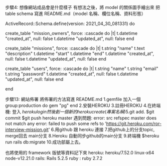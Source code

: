 步驟4: 想像網站成品會是什麼樣子
    有想法之後，將 model 的關係圖手繪出來
        把 table schema 寫進 README.md（model 名稱、欄位名稱、資料形態）
        
ActiveRecord::Schema.define(version: 2021_04_30_081331) do

  create_table "mission_owners", force: :cascade do |t|
    t.datetime "created_at", null: false
    t.datetime "updated_at", null: false
  end

  create_table "missions", force: :cascade do |t|
    t.string "name"
    t.text "description"
    t.datetime "start"
    t.datetime "end"
    t.datetime "created_at", null: false
    t.datetime "updated_at", null: false
  end

  create_table "users", force: :cascade do |t|
    t.string "name"
    t.string "email"
    t.string "password"
    t.datetime "created_at", null: false
    t.datetime "updated_at", null: false
  end

end


步驟13: 網站佈署
  將佈署的方法寫進 README.md
    1.gemfile 加入一個
      group:production do
        gem "pg"
      end
    2.安裝HEROKU
    3.註冊HEROKU
    4.在終端機: 登入 $heroku login
      然後創一個新的 heroku create (專案名稱)
    5.$git add.
      $git commit
      $git push heroku master
      遇到問題:
        error: src refspec master does not match any
        error: failed to push some refs to 'https://git.heroku.com/ror-interview-mission.git'
    6.用github 跟 heroku 連接
    7.把github上的分支topic, merge回去 main分支
    8.Heroku 自動同步github的main分支
    9.終端機 $heroku run rails db:migrate
    10.成功部屬上去。
    
    
  也將使用的 framework 版號等資料記下來
    heroku: heroku/7.52.0 linux-x64 node-v12.21.0
    rails: Rails 5.2.5
    ruby : ruby 2.7.2

  